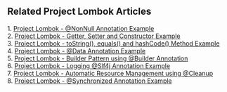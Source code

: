 <div>
<h2>
Related Project Lombok Articles</h2>
<div>
1.&nbsp;<a href="https://www.javaguides.net/2019/03/project-lombok-nonnull-annotation-example.html" target="_blank">Project Lombok - @NonNull Annotation Example</a></div>
<div>
2.&nbsp;<a href="https://www.javaguides.net/2019/03/project-lombok-getter-setter-and-constructor-example.html" target="_blank">Project Lombok - Getter, Setter and Constructor Example</a>&nbsp;</div>
<div>
<span style="color: #24292e; font-family: , &quot;blinkmacsystemfont&quot; , &quot;segoe ui&quot; , &quot;helvetica&quot; , &quot;arial&quot; , sans-serif , &quot;apple color emoji&quot; , &quot;segoe ui emoji&quot; , &quot;segoe ui symbol&quot;;">3.&nbsp;<a href="https://www.javaguides.net/2019/03/project-lombok-tostring-equals-and-hashcode-method-example.html" target="_blank">Project Lombok - toString(), equals() and hashCode() Method Example</a></span></div>
<div>
4.&nbsp;<a href="https://www.javaguides.net/2019/03/project-lombok-data-annotation-example.html" target="_blank">Project Lombok - @Data Annotation Example</a><br>
5.&nbsp;<a href="https://www.javaguides.net/2019/03/project-lombok-builder-pattern-using-builder-annotation.html" target="_blank">Project Lombok - Builder Pattern using @Builder Annotation</a></div>
<div>
6.&nbsp;<a href="https://www.javaguides.net/2019/03/project-lombok-logging-slf4j-annotation-example.html" target="_blank">Project Lombok - Logging @Slf4j Annotation Example</a><br>
7.&nbsp;<a href="https://www.javaguides.net/2019/03/project-lombok-automatic-resource-management-using-cleanup.html" target="_blank">Project Lombok - Automatic Resource Management using @Cleanup</a></div>
<div>
8.&nbsp;<a href="https://www.javaguides.net/2019/03/project-lombok-synchronized-annotation-example.html" target="_blank">Project Lombok - @Synchronized Annotation Example</a>&nbsp;</div>
</div>
